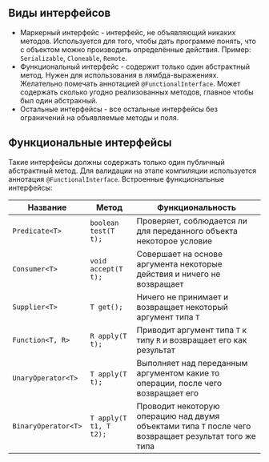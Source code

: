 ## Виды интерфейсов
* Маркерный интерфейс - интерфейс, не объявляющий никаких методов. Используется для того, чтобы дать программе понять, что с объектом можно производить определённые действия. Пример: `Serializable`, `Cloneable`, `Remote`.
* Функциональный интерфейс - содержит только один абстрактный метод. Нужен для использования в лямбда-выражениях. Желательно помечать аннотацией `@FunctionalInterface`. Может содержать сколько угодно реализованных методов, главное чтобы был один абстракный.
* Остальные интерфейсы - все остальные интерфейсы без ограничений на объявляемые методы и поля.

## Функциональные интерфейсы
Такие интерфейсы должны содержать только один публичный абстрактный метод.
Для валидации на этапе компиляции используется аннотация `@FunctionalInterface`.
Встроенные функциональные интерфейсы:

| Название            | Метод                  | Функциональность                                                                                      |
| ------------------- | ---------------------- | ----------------------------------------------------------------------------------------------------- |
| `Predicate<T>`      | `boolean test(T t);`   | Проверяет, соблюдается ли для переданного объекта некоторое условие                                   |
| `Consumer<T>`       | `void accept(T t);`    | Совершает на основе аргумента некоторые действия и ничего не возвращает                               |
| `Supplier<T>`       | `T get();`             | Ничего не принимает и возвращает некоторый аргумент типа `T`                                          |
| `Function<T, R>`    | `R apply(T t);`        | Приводит аргумент типа `T` к типу `R` и возвращает его как результат                                  |
| `UnaryOperator<T>`  | `T apply(T t);`        | Выполняет над переданным аргументом какие то операции, после чего возвращает его                      |
| `BinaryOperator<T>` | `T apply(T t1, T t2);` | Проводит некоторую операцию над двумя объектами типа `T` после чего возвращает результат того же типа |
